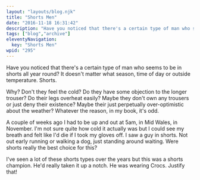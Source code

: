 ```yaml
---
layout: "layouts/blog.njk"
title: "Shorts Men"
date: "2016-11-18 16:31:42"
description: "Have you noticed that there's a certain type of man who seems to be in shorts all year round? It doesn't matter what season, time of day or outside temperature"
tags: ["blog","archive"]
eleventyNavigation:
  key: "Shorts Men"
wpid: "295"
---
```

Have you noticed that there's a certain type of man who seems to be in shorts all year round? It doesn't matter what season, time of day or outside temperature. Shorts.

Why? Don't they feel the cold? Do they have some objection to the longer trouser? Do their legs overheat easily? Maybe they don't own any trousers or just deny their existence? Maybe their just perpetually over-optimistic about the weather? Whatever the reason, in my book, it's odd.

A couple of weeks ago I had to be up and out at 5am, in Mid Wales, in November. I'm not sure quite how cold it actually was but I could see my breath and felt like I'd die if I took my gloves off. I saw a guy in shorts. Not out early running or walking a dog, just standing around waiting. Were shorts really the best choice for this?

I've seen a lot of these shorts types over the years but this was a shorts champion. He'd really taken it up a notch. He was wearing Crocs. Justify that!